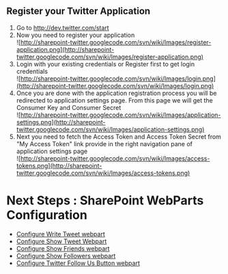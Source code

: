 ## Register your Twitter Application ##
  1. Go to http://dev.twitter.com/start
  1. Now you need to register your application <br /> ![http://sharepoint-twitter.googlecode.com/svn/wiki/Images/register-application.png](http://sharepoint-twitter.googlecode.com/svn/wiki/Images/register-application.png)
  1. Login with your existing credentials or Register first to get login credentials <br /> ![http://sharepoint-twitter.googlecode.com/svn/wiki/Images/login.png](http://sharepoint-twitter.googlecode.com/svn/wiki/Images/login.png)
  1. Once you are done with the application registration process you will be redirected to application settings page. From this page we will get the Consumer Key and Consumer Secret <br /> ![http://sharepoint-twitter.googlecode.com/svn/wiki/Images/application-settings.png](http://sharepoint-twitter.googlecode.com/svn/wiki/Images/application-settings.png)
  1. Next you need to fetch the Access Token and Access Token Secret from "My Access Token" link provide in the right navigation pane of application settings page <br /> ![http://sharepoint-twitter.googlecode.com/svn/wiki/Images/access-tokens.png](http://sharepoint-twitter.googlecode.com/svn/wiki/Images/access-tokens.png)

# Next Steps : SharePoint WebParts Configuration #

  * [Configure Write Tweet webpart ](Tweet.md)
  * [Configure Show Tweet Webpart](ShowTweet.md)
  * [Configure Show Friends webpart ](ShowFollowing.md)
  * [Configure Show Followers webpart](ShowFollowers.md)
  * [Configure Twitter Follow Us Button webpart](FollowUs.md)